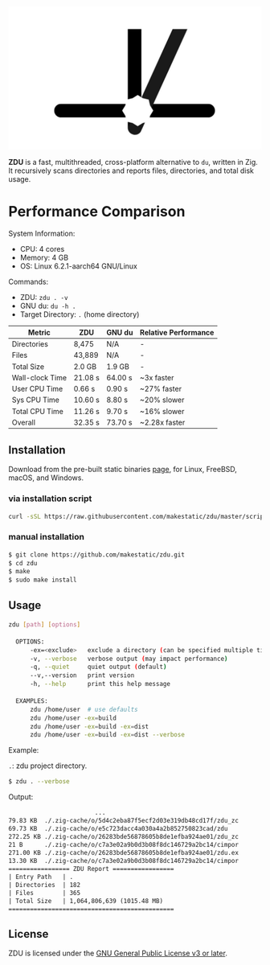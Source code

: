 ![ZDU](doc/assets/logo.jpg)

**ZDU** is a fast, multithreaded, cross-platform alternative to `du`, written in Zig. It recursively scans directories and reports files, directories, and total disk usage.

# Performance Comparison

System Information:
- CPU: 4 cores
- Memory: 4 GB
- OS: Linux 6.2.1-aarch64 GNU/Linux

Commands:
- ZDU: `zdu . -v`
- GNU du: `du -h .`
- Target Directory: `.` (home directory)

Metric                 | ZDU       | GNU du   | Relative Performance
-----------------------|-----------|----------|-------------------
Directories            | 8,475     | N/A      | -
Files                  | 43,889    | N/A      | -
Total Size             | 2.0 GB    | 1.9 GB   | -
Wall-clock Time        | 21.08 s   | 64.00 s  | ~3x faster
User CPU Time          | 0.66 s    | 0.90 s   | ~27% faster
Sys CPU Time           | 10.60 s   | 8.80 s   | ~20% slower
Total CPU Time         | 11.26 s   | 9.70 s   | ~16% slower
Overall                | 32.35 s   | 73.70 s  | ~2.28x faster


## Installation

Download from the pre-built static binaries [page](https://github.com/makestatic/zdu/releases), for Linux, FreeBSD, macOS, and Windows.

### via installation script
```bash
curl -sSL https://raw.githubusercontent.com/makestatic/zdu/master/scripts/install.sh | bash
```

### manual installation 
```bash
$ git clone https://github.com/makestatic/zdu.git
$ cd zdu
$ make
$ sudo make install
```

## Usage
```bash
zdu [path] [options]

  OPTIONS:
      -ex=<exclude>   exclude a directory (can be specified multiple times)
      -v, --verbose   verbose output (may impact performance)
      -q, --quiet     quiet output (default)
      --v,--version   print version
      -h, --help      print this help message

  EXAMPLES:
      zdu /home/user  # use defaults
      zdu /home/user -ex=build
      zdu /home/user -ex=build -ex=dist
      zdu /home/user -ex=build -ex=dist --verbose
```

Example:

`.`: zdu project directory.

```bash
$ zdu . --verbose
```

Output:
```text
                        ...
79.83 KB  ./.zig-cache/o/5d4c2eba87f5ecf2d03e319db48cd17f/zdu_zc
69.73 KB  ./.zig-cache/o/e5c723dacc4a030a4a2b852750823cad/zdu
272.25 KB ./.zig-cache/o/26283bde56878605b8de1efba924ae01/zdu_zc
21 B      ./.zig-cache/o/c7a3e02a9b0d3b08f8dc146729a2bc14/cimpor
271.00 KB ./.zig-cache/o/26283bde56878605b8de1efba924ae01/zdu.ex
13.30 KB  ./.zig-cache/o/c7a3e02a9b0d3b08f8dc146729a2bc14/cimpor
================= ZDU Report =================
| Entry Path   | .
| Directories  | 182
| Files        | 365
| Total Size   | 1,064,806,639 (1015.48 MB)
==============================================
```

## License
ZDU is licensed under the [GNU General Public License v3 or later](https://www.gnu.org/licenses/gpl-3.0.en.html).
